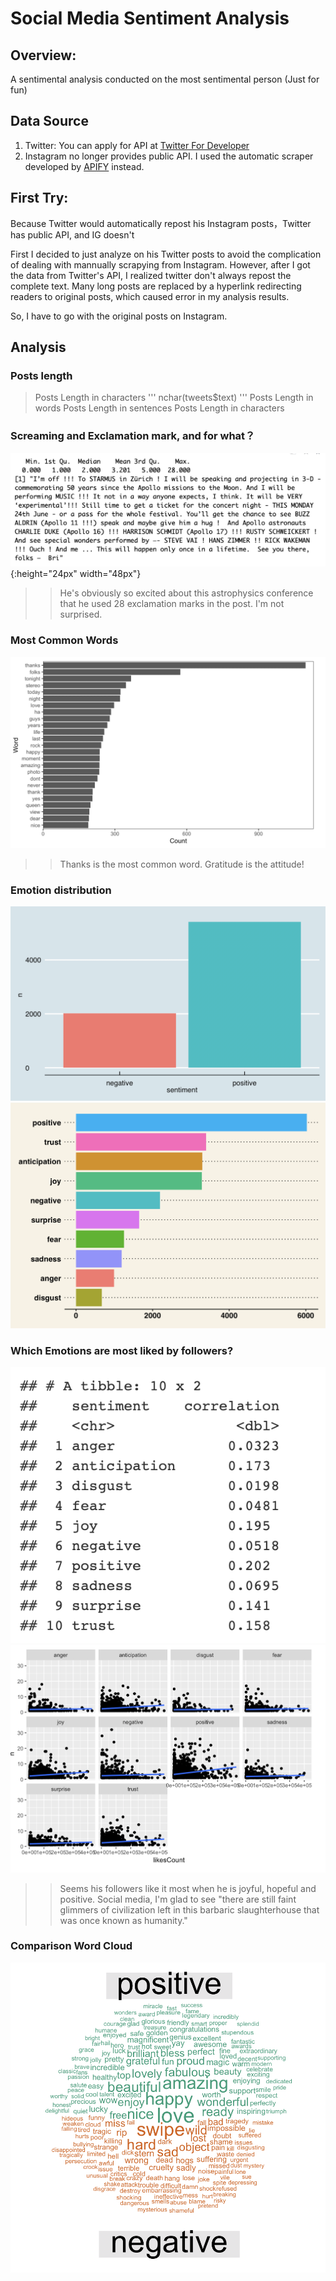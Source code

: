# Social Media Sentiment Analysis

## Overview:
A sentimental analysis conducted on the most sentimental person (Just for fun)

## Data Source
1. Twitter: You can apply for API at [Twitter For Developer](https://developer.twitter.com/en/docs)
2. Instagram no longer provides public API. I used the automatic scraper developed by [APIFY](https://apify.com/) instead.

## First Try:
Because Twitter would automatically repost his Instagram posts，Twitter has public API, and IG doesn't

First I decided to just analyze on his Twitter posts to avoid the complication of dealing with mannually scrapying from Instagram.
However, after I got the data from Twitter's API, I realized twitter don't always repost the complete text. Many long posts are replaced by a hyperlink redirecting readers to original posts, which caused error in my analysis results.

So, I have to go with the original posts on Instagram.

## Analysis
### Posts length 
> Posts Length in characters
  '''
  nchar(tweets$text)
  '''
> Posts Length in words
> Posts Length in sentences
> Posts Length in characters

### Screaming and Exclamation mark, and for what？
![](images/screaming%20posts.png){:height="24px" width="48px"}
>> He's obviously so excited about this astrophysics conference that he used 28 exclamation marks in the post. I'm not surprised.

### Most Common Words 
![](images/Most%20Common%20Words.png)
>> Thanks is the most common word. Gratitude is the attitude!

### Emotion distribution
![](images/positive_negative.png)
![](images/emotion%20Distribution.png)

### Which Emotions are most liked by followers?
![](images/emotion%20and%20likecount%20corr.png)
![](images/emotion%20and%20likecount%20correlation.png)
>> Seems his followers like it most when he is joyful, hopeful and positive. Social media, I'm glad to see "there are still faint glimmers of civilization left in this barbaric slaughterhouse that was once known as humanity."

### Comparison Word Cloud
![](images/comparison%20word%20cloud.png)









